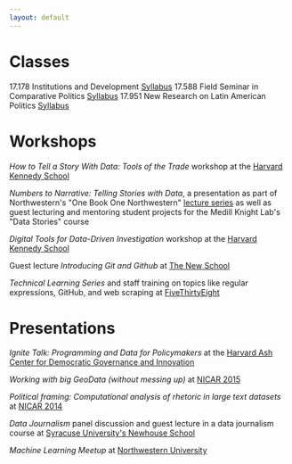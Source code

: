 ```yaml
---
layout: default
---
```


# Classes


17.178	Institutions and Development [Syllabus](https://polisci.mit.edu/files/ps/imce/faculty/syllabus/Schneider_17.178_syl_PE_devl_fall_2017.PDF)
17.588	Field Seminar in Comparative Politics [Syllabus](https://polisci.mit.edu/files/ps/imce/faculty/syllabus/Schneider_17.588_Comp_Pol_syl_S18.PDF)
17.951	New Research on Latin American Politics [Syllabus](https://polisci.mit.edu/files/ps/imce/faculty/syllabus/Schneider_17.951_syllabus_S16.pdf)

# Workshops

_How to Tell a Story With Data: Tools of the Trade_ workshop at the [Harvard Kennedy School](https://ash.harvard.edu/event/how-tell-story-data-tools-trade)

_Numbers to Narrative: Telling Stories with Data_, a presentation as part of Northwestern's "One Book One Northwestern" [lecture series](http://www.northwestern.edu/onebook/connect/2016/index.html) as well as guest lecturing and mentoring student projects for the Medill Knight Lab's "Data Stories" course

_Digital Tools for Data-Driven Investigation_ workshop at the [Harvard Kennedy School](http://ash.harvard.edu/event/digital-tools-data-driven-investigation)

Guest lecture _Introducing Git and Github_ at [The New School](http://www.newschool.edu/parsons/minor-data-visualization/)

_Technical Learning Series_ and staff training on topics like regular expressions, GitHub, and web scraping at [FiveThirtyEight](https://fivethirtyeight.com)

# Presentations

_Ignite Talk: Programming and Data for Policymakers_ at the [Harvard Ash Center for Democratic Governance and Innovation](https://youtu.be/6bZqDAo6y9Y)

_Working with big GeoData (without messing up)_ at [NICAR 2015](http://www.ire.org/resource-center/tipsheets/4662/)

_Political framing: Computational analysis of rhetoric in large text datasets_ at [NICAR 2014](https://ire.org/events-and-training/event/973/1135/)

_Data Journalism_ panel discussion and guest lecture in a data journalism course at [Syracuse University's Newhouse School](http://newhouse.syr.edu/news-events/news/panel-discussion-newhouse-school-will-explore-data-journalism)

_Machine Learning Meetup_ at [Northwestern University](https://www.meetup.com/it-IT/NUMachineLearning/events/123802342/)

